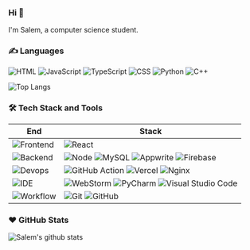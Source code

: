### Hi 👋

I'm Salem, a computer science student.

### ✍️ Languages

![HTML](https://img.shields.io/badge/-HTML-E34F26?style=flat&logo=html5&logoColor=white) ![JavaScript](https://img.shields.io/badge/-JavaScript-C69D00?style=flat&logo=javascript&logoColor=white) ![TypeScript](https://img.shields.io/badge/-TypeScript-2f74c0?style=flat&logo=typescript&logoColor=white) ![CSS](https://img.shields.io/badge/-CSS-254bdd?style=flat&logo=css3) ![Python](https://img.shields.io/badge/-Python-2b5b83?style=flat&logo=python&logoColor=ffdf76) ![C++](https://img.shields.io/badge/C%2B%2B-%2300599C?logo=cplusplus)

![Top Langs](https://github-readme-stats.vercel.app/api/top-langs/?username=salembh&layout=compact)

### 🛠 Tech Stack and Tools

| End                                                                  | Stack                                                                                                                                                                                                                                                                    |
| -------------------------------------------------------------------- |--------------------------------------------------------------------------------------------------------------------------------------------------------------------------------------------------------------------------------------------------------------------------|
| ![Frontend](https://img.shields.io/badge/-Frontend-black?style=flat) | ![React](https://img.shields.io/badge/-React-52BAD7?style=flat&logo=react&logoColor=white)                                                                                                                                                                               |
| ![Backend](https://img.shields.io/badge/-Backend-black?style=flat)   | ![Node](https://img.shields.io/badge/-Node-white?style=flat&logo=node.js) ![MySQL](https://img.shields.io/badge/SQL-white?logo=mysql) ![Appwrite](https://img.shields.io/badge/Appwrite-purple?logo=appwrite) ![Firebase](https://img.shields.io/badge/Firebase-red?logo=firebase) |
| ![Devops](https://img.shields.io/badge/-Devops-black?style=flat)     | ![GitHub Action][gitHub-action]  ![Vercel](https://img.shields.io/badge/Vercel-%23000000?logo=vercel)  ![Nginx](https://img.shields.io/badge/-Nginx-CEF1D1?style=flat&logo=nginx)                                                                                   |
| ![IDE](https://img.shields.io/badge/-IDE-black?style=flat)           | ![WebStorm](https://img.shields.io/badge/-WebStorm-3a3a3a?style=flat&logo=webstorm) ![PyCharm](https://img.shields.io/badge/-PyCharm-3a3a3a?style=flat&logo=pycharm) ![Visual Studio Code](https://img.shields.io/badge/-VS_Code-007ACC?style=flat&logo=Visual-Studio-Code) |
| ![Workflow](https://img.shields.io/badge/-Ohter-black?style=flat)           | ![Git](https://img.shields.io/badge/-Git-black?style=flat&logo=git) ![GitHub](https://img.shields.io/badge/-GitHub-black?style=flat&logo=github)                                                                                               |

[gitHub-action]: https://img.shields.io/badge/-GitHub_Actions-black?style=flat&logo=github
[gitmoji]: https://img.shields.io/badge/-😉_Gitmoji_Commit_Workflow-black?style=flat
[gcw]: https://github.com/arvinxx/gitmoji-commit-workflow

### ❤️ GitHub Stats

![Salem's github stats](https://github-readme-stats.vercel.app/api?username=salembh&show_icons=true)
